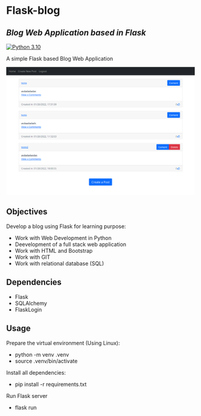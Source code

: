 # Flask-blog

## _Blog Web Application based in Flask_
[![Python 3.10](https://img.shields.io/badge/python-3.10-blue.svg)](https://www.python.org/downloads/release/python-3100/)

A simple Flask based Blog Web Application

![Flask-blog](blog.png "Blog based in Flask")

## Objectives

Develop a blog using Flask for learning purpose:

* Work with Web Development in Python
* Deevelopment of a full stack web application
* Work with HTML and Bootstrap
* Work with GIT
* Work with relational database (SQL)

## Dependencies

* Flask
* SQLAlchemy
* FlaskLogin

## Usage

Prepare the virtual environment (Using Linux):

- python -m venv .venv
- source .venv/bin/activate

Install all dependencies:

- pip install -r requirements.txt

Run Flask server

- flask run
